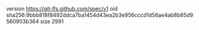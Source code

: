version https://git-lfs.github.com/spec/v1
oid sha256:9bbb818f8492ddca7ba1454d43ea2b3e956cccd1d56ae4ab8b85d9560903b364
size 2991
